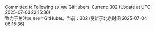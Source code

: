 Committed to Following `10,000` GitHubers. Current: <!-- FOLLOWING_COUNT -->302<!-- FOLLOWING_COUNT --> (Update at UTC <!-- LAST_UPDATED -->2025-07-03 22:15:36<!-- LAST_UPDATED -->)<br>
致力于关注`10,000`个GitHuber。当前：<!-- FOLLOWING_COUNT -->302<!-- FOLLOWING_COUNT --> (更新于北京时间 <!-- LAST_UPDATED_CST -->2025-07-04 06:15:36<!-- LAST_UPDATED_CST -->)
